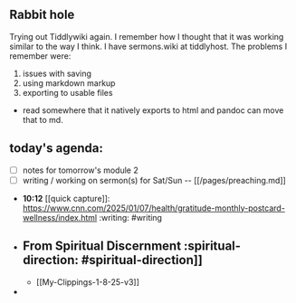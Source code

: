 ## Rabbit hole
Trying out Tiddlywiki again. I remember how I thought that it was working similar to the way I think. I have sermons.wiki at tiddlyhost.
The problems I remember were:

1. issues with saving
2. using markdown markup
3. exporting to usable files
- read somewhere that it natively exports to html and pandoc can move that to md.
## today's agenda:
- [ ] notes for tomorrow's module 2
- [ ] writing / working on sermon(s) for Sat/Sun  -- [[/pages/preaching.md]]
- **10:12** [[quick capture]]:  https://www.cnn.com/2025/01/07/health/gratitude-monthly-postcard-wellness/index.html :writing: #writing
- ## From Spiritual Discernment :spiritual-direction: #spiritual-direction]]
	- [[My-Clippings-1-8-25-v3]]
-